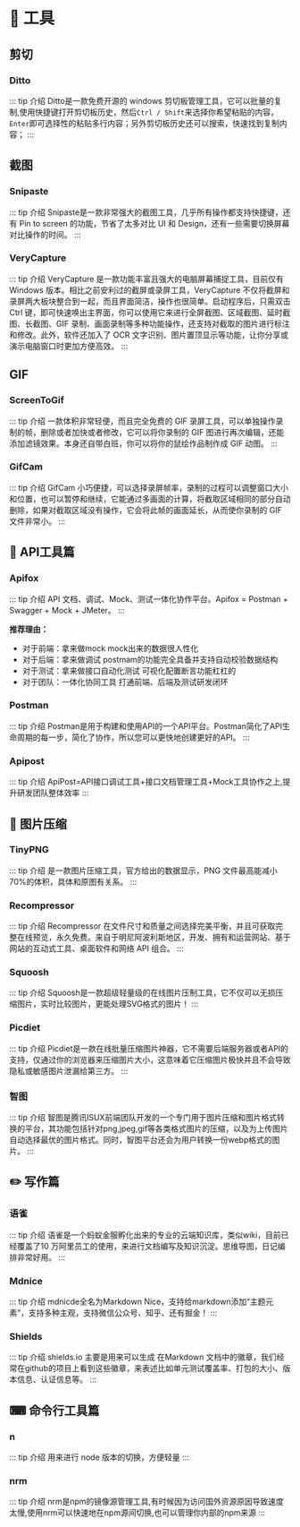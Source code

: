 # 💪 工具

## 剪切

### Ditto [<Badge type="tip" text="传送门" vertical="middle" />](https://ditto-cp.sourceforge.io/)

::: tip 介绍
Ditto是一款免费开源的 windows 剪切板管理工具，它可以批量的复制,使用快捷键打开剪切板历史，然后`Ctrl / Shift`来选择你希望粘贴的内容，`Enter`即可选择性的粘贴多行内容；另外剪切板历史还可以搜索，快速找到复制内容；
:::

## 截图

### Snipaste [<Badge type="tip" text="传送门" vertical="middle" />](https://www.snipaste.com/) [<Badge type="tip" text="中文传送门" vertical="middle" />](https://zh.snipaste.com/)

::: tip 介绍
Snipaste是一款非常强大的截图工具，几乎所有操作都支持快捷键，还有 Pin to screen 的功能，节省了太多对比 UI 和 Design，还有一些需要切换屏幕对比操作的时间。
:::

### VeryCapture [<Badge type="tip" text="传送门" vertical="middle" />](https://verycapture.com/cn/index.html)

::: tip 介绍
VeryCapture 是一款功能丰富且强大的电脑屏幕捕捉工具，目前仅有 Windows 版本。相比之前安利过的截屏或录屏工具，VeryCapture 不仅将截屏和录屏两大板块整合到一起，而且界面简洁，操作也很简单。启动程序后，只需双击 Ctrl 键，即可快速唤出主界面，你可以使用它来进行全屏截图、区域截图、延时截图、长截图、GIF 录制、画面录制等多种功能操作，还支持对截取的图片进行标注和修改。此外，软件还加入了 OCR 文字识别、图片置顶显示等功能，让你分享或演示电脑窗口时更加方便高效。
:::

## GIF

### ScreenToGif [<Badge type="tip" text="传送门" vertical="middle"/>](https://www.screentogif.com/)

::: tip 介绍
一款体积非常轻便，而且完全免费的 GIF 录屏工具，可以单独操作录制的帧，删除或者加快或者修改，它可以将你录制的 GIF 图进行再次编辑，还能添加滤镜效果。本身还自带白班，你可以将你的鼠绘作品制作成 GIF 动图。
:::


### GifCam [<Badge type="tip" text="传送门" vertical="middle"/>](https://gifcam.en.softonic.com/)

::: tip 介绍
GifCam 小巧便捷，可以选择录屏帧率，录制的过程可以调整窗口大小和位置，也可以暂停和继续，它能通过多画面的计算，将截取区域相同的部分自动删除，如果对截取区域没有操作，它会将此帧的画面延长，从而使你录制的 GIF 文件非常小。
:::

## 🔗 API工具篇

### Apifox [<Badge type="tip" text="传送门" vertical="middle" />](https://www.apifox.cn)

::: tip 介绍
API 文档、调试、Mock、测试一体化协作平台。Apifox = Postman + Swagger + Mock + JMeter。
:::

**推荐理由：**

- 对于前端：拿来做mock mock出来的数据很人性化
- 对于后端：拿来做调试 postmam的功能完全具备并支持自动校验数据结构
- 对于测试：拿来做接口自动化测试 可视化配置断言功能杠杠的
- 对于团队：一体化协同工具 打通前端、后端及测试研发闭环

### Postman [<Badge type="tip" text="传送门" vertical="middle" />](https://www.postman.com/)

::: tip 介绍
Postman是用于构建和使用API的一个API平台。Postman简化了API生命周期的每一步，简化了协作，所以您可以更快地创建更好的API。
:::

### Apipost [<Badge type="tip" text="传送门" vertical="middle" />](https://www.apipost.cn/)

::: tip 介绍
ApiPost=API接口调试工具+接口文档管理工具+Mock工具协作之上,提升研发团队整体效率
:::

## 🕋 图片压缩

### TinyPNG [<Badge type="tip" text="传送门" vertical="middle" />](https://tinypng.com/) [<Badge type="tip" text="传送门2" vertical="middle" />](https://tinify.cn/)

::: tip 介绍
是一款图片压缩工具，官方给出的数据显示，PNG 文件最高能减小70%的体积，具体和原图有关系。
:::


### Recompressor [<Badge type="tip" text="传送门" vertical="middle" />](https://recompressor.com/)

::: tip 介绍
Recompressor 在文件尺寸和质量之间选择完美平衡，并且可获取完整在线预览，永久免费。来自于明尼阿波利斯地区，开发、拥有和运营网站、基于网站的互动式工具、桌面软件和网络 API 组合。
:::

### Squoosh [<Badge type="tip" text="传送门" vertical="middle" />](https://squoosh.net/)

::: tip 介绍
Squoosh是一款超级轻量级的在线图片压制工具，它不仅可以无损压缩图片，实时比较图片，更能处理SVG格式的图片！
:::

### Picdiet [<Badge type="tip" text="传送门" vertical="middle" />](https://www.picdiet.com/zh-cn)

::: tip 介绍
Picdiet是一款在线批量压缩图片神器，它不需要后端服务器或者API的支持，仅通过你的浏览器来压缩图片大小，这意味着它压缩图片极快并且不会导致隐私或敏感图片泄漏给第三方。
:::

### 智图 [<Badge type="tip" text="传送门" vertical="middle" />](https://zhitu.isux.us/)

::: tip 介绍
智图是腾讯ISUX前端团队开发的一个专门用于图片压缩和图片格式转换的平台，其功能包括针对png,jpeg,gif等各类格式图片的压缩，以及为上传图片自动选择最优的图片格式。同时，智图平台还会为用户转换一份webp格式的图片。
:::

## ✏️ 写作篇

### 语雀 [<Badge type="tip" text="传送门" vertical="middle" />](https://www.yuque.com/)

::: tip 介绍
语雀是一个蚂蚁金服孵化出来的专业的云端知识库，类似wiki，目前已经覆盖了10 万阿里员工的使用，来进行文档编写及知识沉淀。思维导图，日记编排非常好用。
:::

### Mdnice [<Badge type="tip" text="传送门" vertical="middle" />](https://editor.mdnice.com/)

::: tip 介绍
mdnicde全名为Markdown Nice，支持给markdown添加“主题元素”，支持多种主观，支持微信公众号、知乎、还有掘金！
:::

###  Shields [<Badge type="tip" text="传送门" vertical="middle" />](https://shields.io/)

::: tip 介绍
shields.io 主要是用来可以生成 在Markdown 文档中的徽章，我们经常在github的项目上看到这些徽章，来表述比如单元测试覆盖率、打包的大小、版本信息、认证信息等。
:::

## ⌨ 命令行工具篇 

### n <Badge type="tip" text="node 版本切换工具" vertical="middle" />

::: tip 介绍
用来进行 node 版本的切换，方便轻量 
:::

### nrm <Badge type="tip" text="npm镜像管理工具" vertical="middle" />

::: tip 介绍
nrm是npm的镜像源管理工具,有时候因为访问国外资源原因导致速度太慢,使用nrm可以快速地在npm源间切换,也可以管理你内部的npm来源
:::

